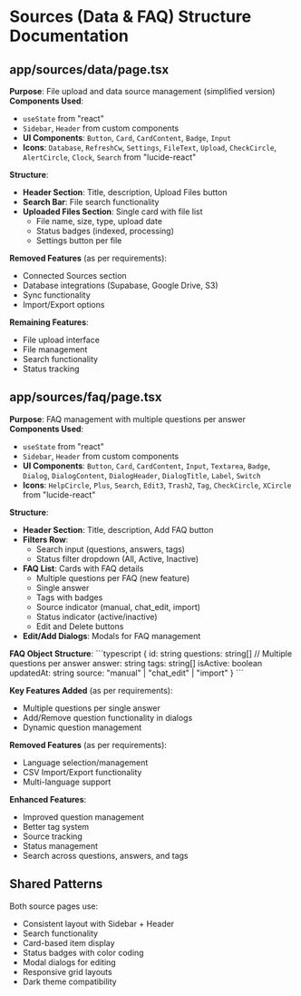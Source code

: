 # Sources (Data & FAQ) Structure Documentation

## app/sources/data/page.tsx
**Purpose**: File upload and data source management (simplified version)
**Components Used**:
- `useState` from "react"
- `Sidebar`, `Header` from custom components
- **UI Components**: `Button`, `Card`, `CardContent`, `Badge`, `Input`
- **Icons**: `Database`, `RefreshCw`, `Settings`, `FileText`, `Upload`, `CheckCircle`, `AlertCircle`, `Clock`, `Search` from "lucide-react"

**Structure**:
- **Header Section**: Title, description, Upload Files button
- **Search Bar**: File search functionality
- **Uploaded Files Section**: Single card with file list
  - File name, size, type, upload date
  - Status badges (indexed, processing)
  - Settings button per file

**Removed Features** (as per requirements):
- Connected Sources section
- Database integrations (Supabase, Google Drive, S3)
- Sync functionality
- Import/Export options

**Remaining Features**:
- File upload interface
- File management
- Search functionality
- Status tracking

## app/sources/faq/page.tsx
**Purpose**: FAQ management with multiple questions per answer
**Components Used**:
- `useState` from "react"
- `Sidebar`, `Header` from custom components
- **UI Components**: `Button`, `Card`, `CardContent`, `Input`, `Textarea`, `Badge`, `Dialog`, `DialogContent`, `DialogHeader`, `DialogTitle`, `Label`, `Switch`
- **Icons**: `HelpCircle`, `Plus`, `Search`, `Edit3`, `Trash2`, `Tag`, `CheckCircle`, `XCircle` from "lucide-react"

**Structure**:
- **Header Section**: Title, description, Add FAQ button
- **Filters Row**: 
  - Search input (questions, answers, tags)
  - Status filter dropdown (All, Active, Inactive)
- **FAQ List**: Cards with FAQ details
  - Multiple questions per FAQ (new feature)
  - Single answer
  - Tags with badges
  - Source indicator (manual, chat_edit, import)
  - Status indicator (active/inactive)
  - Edit and Delete buttons
- **Edit/Add Dialogs**: Modals for FAQ management

**FAQ Object Structure**:
\`\`\`typescript
{
  id: string
  questions: string[] // Multiple questions per answer
  answer: string
  tags: string[]
  isActive: boolean
  updatedAt: string
  source: "manual" | "chat_edit" | "import"
}
\`\`\`

**Key Features Added** (as per requirements):
- Multiple questions per single answer
- Add/Remove question functionality in dialogs
- Dynamic question management

**Removed Features** (as per requirements):
- Language selection/management
- CSV Import/Export functionality
- Multi-language support

**Enhanced Features**:
- Improved question management
- Better tag system
- Source tracking
- Status management
- Search across questions, answers, and tags

## Shared Patterns
Both source pages use:
- Consistent layout with Sidebar + Header
- Search functionality
- Card-based item display
- Status badges with color coding
- Modal dialogs for editing
- Responsive grid layouts
- Dark theme compatibility
